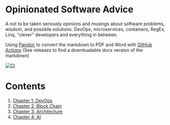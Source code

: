 # Opinionated Software Advice
A not to be taken seriously opinions and musings about software problems, wisdom, and possible solutions. DevOps, microservices, containers, RegEx, Linq, "clever" developers and everything in between. 

Using [Pandoc](https://pandoc.org/MANUAL.html) to convert the markdown to PDF and Word with [GitHub Actions](https://github.com/pandoc/pandoc-action-example) (See releases to find a downloadable docx version of the markdown)

[![CI](https://github.com/samsmithnz/SoftwareAdvice/actions/workflows/pipeline.yml/badge.svg)](https://github.com/samsmithnz/SoftwareAdvice/actions/workflows/pipeline.yml)

# Contents
1. [Chapter 1: DevOps](01-Chapter1.md)
2. [Chapter 2: Block Chain](02-Chapter2.md)
3. [Chapter 3: Architecture](03-Chapter3.md)
3. [Chapter 4: AI](04-Chapter4.md)
